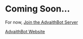 # Coming Soon...

For now, [Join the AdvaithBot Server](https://discord.gg/WxPH3Fc)

[AdvaithBot Website](https://advaithbot.com)
